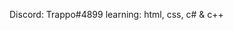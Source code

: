 Discord: Trappo#4899
learning: html, css, c#  & c++

<!---
Trappo4899/Trappo4899 is a ✨ special ✨ repository because its `README.md` (this file) appears on your GitHub profile.
You can click the Preview link to take a look at your changes.
--->
